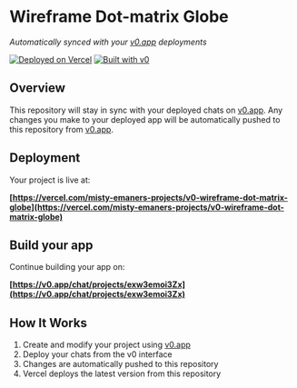 # Wireframe Dot-matrix Globe

*Automatically synced with your [v0.app](https://v0.app) deployments*

[![Deployed on Vercel](https://img.shields.io/badge/Deployed%20on-Vercel-black?style=for-the-badge&logo=vercel)](https://vercel.com/misty-emaners-projects/v0-wireframe-dot-matrix-globe)
[![Built with v0](https://img.shields.io/badge/Built%20with-v0.app-black?style=for-the-badge)](https://v0.app/chat/projects/exw3emoi3Zx)

## Overview

This repository will stay in sync with your deployed chats on [v0.app](https://v0.app).
Any changes you make to your deployed app will be automatically pushed to this repository from [v0.app](https://v0.app).

## Deployment

Your project is live at:

**[https://vercel.com/misty-emaners-projects/v0-wireframe-dot-matrix-globe](https://vercel.com/misty-emaners-projects/v0-wireframe-dot-matrix-globe)**

## Build your app

Continue building your app on:

**[https://v0.app/chat/projects/exw3emoi3Zx](https://v0.app/chat/projects/exw3emoi3Zx)**

## How It Works

1. Create and modify your project using [v0.app](https://v0.app)
2. Deploy your chats from the v0 interface
3. Changes are automatically pushed to this repository
4. Vercel deploys the latest version from this repository